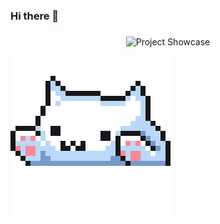 ### Hi there 👋

###

<p align="center">
  <img src="path/to/your/image.gif" alt="Project Showcase" width="800"/>
</p>
<img src="https://github.com/hen-lima/hen-lima/blob/main/catcutegif.gif" width="256" />
